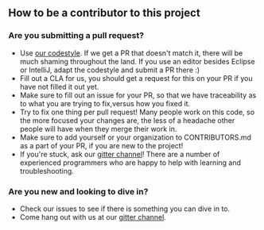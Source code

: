 <!--

    Copyright 2018-present Sonatype, Inc.
    
    Licensed under the Apache License, Version 2.0 (the "License");
    you may not use this file except in compliance with the License.
    You may obtain a copy of the License at
    
    http://www.apache.org/licenses/LICENSE-2.0
    
    Unless required by applicable law or agreed to in writing, software
    distributed under the License is distributed on an "AS IS" BASIS,
    WITHOUT WARRANTIES OR CONDITIONS OF ANY KIND, either express or implied.
    See the License for the specific language governing permissions and
    limitations under the License.

-->
## How to be a contributor to this project

### Are you submitting a pull request?

* Use [our codestyle](https://github.com/sonatype/codestyle). If we get a PR that doesn't match it, there will be
much shaming throughout the land. If you use an editor besides Eclipse or IntelliJ, adapt the codestyle and submit a PR
there :)
* Fill out a CLA for us, you should get a request for this on your PR if you have not filled it out yet.
* Make sure to fill out an issue for your PR, so that we have traceability as to what you are trying to fix,versus how you fixed it.
* Try to fix one thing per pull request! Many people work on this code, so the more focused your changes are, the less of a headache other people will have when they merge their work in.
* Make sure to add yourself or your organization to CONTRIBUTORS.md as a part of your PR, if you are new to the project!
* If you're stuck, ask our [gitter channel](https://gitter.im/sonatype/nexus-developers)! There are a number of experienced programmers who are happy to help with learning and troubleshooting.

### Are you new and looking to dive in?

* Check our issues to see if there is something you can dive in to.
* Come hang out with us at our [gitter channel](https://gitter.im/sonatype/nexus-developers).
